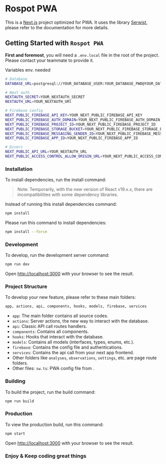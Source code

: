 # Rospot PWA

This is a [Next.js](https://nextjs.org) project optimized for PWA.
It uses the library [Serwist](https://serwist.pages.dev/), please refer to the documentation for more details.

## Getting Started with `Rospot PWA`

**First and foremost**, you will need a `.env.local` file in the root of the project. Please contact your teammate to provide it.

Variables env. needed

```bash
# Database
DATABASE_URL=postgresql://YOUR_DATABASE_USER:YOUR_DATABASE_PWD@YOUR_DATABASE_HOST:YOUR_DATABASE_PORT/YOUR_DATABASE_NAME

# Next auth
NEXTAUTH_SECRET=YOUR_NEXTAUTH_SECRET
NEXTAUTH_URL=YOUR_NEXTAUTH_URl

# Firebase config
NEXT_PUBLIC_FIREBASE_API_KEY=YOUR_NEXT_PUBLIC_FIREBASE_API_KEY
NEXT_PUBLIC_FIREBASE_AUTH_DOMAIN=YOUR_NEXT_PUBLIC_FIREBASE_AUTH_DOMAIN
NEXT_PUBLIC_FIREBASE_PROJECT_ID=YOUR_NEXT_PUBLIC_FIREBASE_PROJECT_ID
NEXT_PUBLIC_FIREBASE_STORAGE_BUCKET=YOUR_NEXT_PUBLIC_FIREBASE_STORAGE_BUCKET
NEXT_PUBLIC_FIREBASE_MESSAGING_SENDER_ID=YOUR_NEXT_PUBLIC_FIREBASE_MESSAGING_SENDER_ID
NEXT_PUBLIC_FIREBASE_APP_ID=YOUR_NEXT_PUBLIC_FIREBASE_APP_ID

# Divers
NEXT_PUBLIC_API_URL=YOUR_NEXTAUTH_URL
NEXT_PUBLIC_ACCESS_CONTROL_ALLOW_ORIGIN_URL=YOUR_NEXT_PUBLIC_ACCESS_CONTROL_ALLOW_ORIGIN_URL
```

### Installation

To install dependencies, run the install command:

> Note: Temporarily, with the new version of React v19.x.x, there are incompatibilities with some dependency libraries.

Instead of running this install dependencies command:

```bash
npm install
```

Please run this command to install dependencies:

```bash
npm install --force
```

### Development

To develop, run the development server command:

```bash
npm run dev
```

Open [http://localhost:3000](http://localhost:3000) with your browser to see the result.

### Project Structure

To develop your new feature, please refer to these main folders:

```bash
app, actions, api, components, hooks, models, firebase, services
```

- `app`: The main folder contains all source codes.
- `actions`: Server actions, the new way to interact with the database.
- `api`: Classic API call routes handlers.
- `components`: Contains all components.
- `hooks`: Hooks that interact with the database.
- `models`: Contains all models (interfaces, types, enums, etc.).
- `firebase`: Contains the config file and authentications.
- `services`: Contains the api call from your next app frontend.
- Other folders like `analyses`, `observations`, `settings`, etc. are page route folders.
- Other files:
  `sw.ts`: PWA config file from .

### Building

To build the project, run the build command:

```bash
npm run build
```

### Production

To view the production build, run this command:

```bash
npm start
```

Open [http://localhost:3000](http://localhost:3000) with your browser to see the result.

### Enjoy & Keep coding great things
